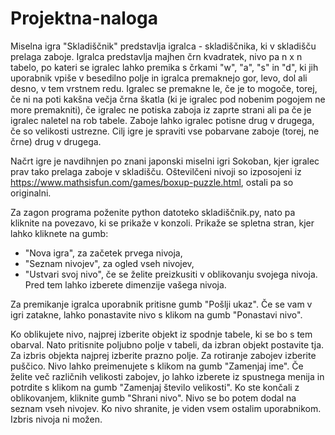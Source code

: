 # Projektna-naloga
Miselna igra "Skladiščnik" predstavlja igralca - skladiščnika, ki v skladišču prelaga zaboje. Igralca predstavlja majhen črn kvadratek, nivo pa n x n tabelo, po kateri se igralec lahko premika s črkami "w", "a", "s" in "d", ki jih uporabnik vpiše v besedilno polje in igralca premaknejo gor, levo, dol ali desno, v tem vrstnem redu. Igralec se premakne le, če je to mogoče, torej, če ni na poti kakšna večja črna škatla (ki je igralec pod nobenim pogojem ne more premakniti), če igralec ne potiska zaboja iz zaprte strani ali pa če je igralec naletel na rob tabele. Zaboje lahko igralec potisne drug v drugega, če so velikosti ustrezne. Cilj igre je spraviti vse pobarvane zaboje (torej, ne črne) drug v drugega.

Načrt igre je navdihnjen po znani japonski miselni igri Sokoban, kjer igralec prav tako prelaga zaboje v skladišču.
Oštevilčeni nivoji so izposojeni iz https://www.mathsisfun.com/games/boxup-puzzle.html, ostali pa so originalni.

Za zagon programa poženite python datoteko skladiščnik.py, nato pa kliknite na povezavo, ki se prikaže v konzoli.
Prikaže se spletna stran, kjer lahko kliknete na gumb:
- "Nova igra", za začetek prvega nivoja,
- "Seznam nivojev", za ogled vseh nivojev,
- "Ustvari svoj nivo", če se želite preizkusiti v oblikovanju svojega nivoja. Pred tem lahko izberete dimenzije vašega nivoja.

Za premikanje igralca uporabnik pritisne gumb "Pošlji ukaz". Če se vam v igri zatakne, lahko ponastavite nivo s klikom na gumb "Ponastavi nivo".

Ko oblikujete nivo, najprej izberite objekt iz spodnje tabele, ki se bo s tem obarval. Nato pritisnite poljubno polje v tabeli, da izbran objekt postavite tja. Za izbris objekta najprej izberite prazno polje. Za rotiranje zabojev izberite puščico. Nivo lahko preimenujete s klikom na gumb "Zamenjaj ime". Če želite več različnih velikosti zabojev, jo lahko izberete iz spustnega menija in potrdite s klikom na gumb "Zamenjaj število velikosti". Ko ste končali z oblikovanjem, kliknite gumb "Shrani nivo". Nivo se bo potem dodal na seznam vseh nivojev. Ko nivo shranite, je viden vsem ostalim uporabnikom. Izbris nivoja ni možen.